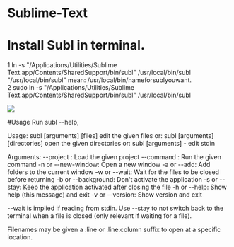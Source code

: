 # Sublime-Text  
# Install Subl in terminal.  
1 ln -s "/Applications/Utilities/Sublime Text.app/Contents/SharedSupport/bin/subl" /usr/local/bin/subl  
"/usr/local/bin/subl" mean: /usr/local/bin/nameforsublyouwant.  
2 sudo ln -s "/Applications/Utilities/Sublime Text.app/Contents/SharedSupport/bin/subl" /usr/local/bin/subl  
   
![](https://scontent.fhan5-1.fna.fbcdn.net/v/t1.15752-9/34726545_1022007071295932_2129043536627105792_n.png?_nc_cat=0&oh=9480fff45d29b865895cf8eaca059689&oe=5B7E933C)   
  
#Usage
Run subl --help,

Usage: subl [arguments] [files]         edit the given files
   or: subl [arguments] [directories]   open the given directories
   or: subl [arguments] -               edit stdin

Arguments:
  --project <project>: Load the given project
  --command <command>: Run the given command
  -n or --new-window:  Open a new window
  -a or --add:         Add folders to the current window
  -w or --wait:        Wait for the files to be closed before returning
  -b or --background:  Don't activate the application
  -s or --stay:        Keep the application activated after closing the file
  -h or --help:        Show help (this message) and exit
  -v or --version:     Show version and exit

--wait is implied if reading from stdin. Use --stay to not switch back
to the terminal when a file is closed (only relevant if waiting for a file).

Filenames may be given a :line or :line:column suffix to open at a specific
location.
